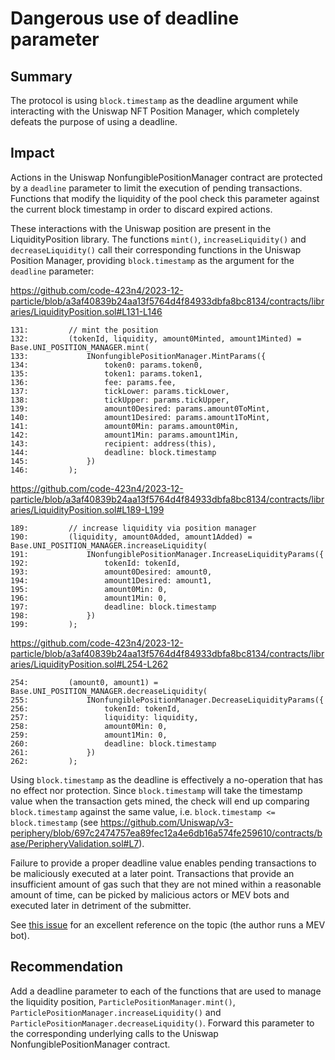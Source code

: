 # Dangerous use of deadline parameter

## Summary

The protocol is using `block.timestamp` as the deadline argument while interacting with the Uniswap NFT Position Manager, which completely defeats the purpose of using a deadline.

## Impact

Actions in the Uniswap NonfungiblePositionManager contract are protected by a `deadline` parameter to limit the execution of pending transactions. Functions that modify the liquidity of the pool check this parameter against the current block timestamp in order to discard expired actions.

These interactions with the Uniswap position are present in the LiquidityPosition library. The functions `mint()`, `increaseLiquidity()` and `decreaseLiquidity()` call their corresponding functions in the Uniswap Position Manager, providing `block.timestamp` as the argument for the `deadline` parameter:

https://github.com/code-423n4/2023-12-particle/blob/a3af40839b24aa13f5764d4f84933dbfa8bc8134/contracts/libraries/LiquidityPosition.sol#L131-L146

```solidity
131:         // mint the position
132:         (tokenId, liquidity, amount0Minted, amount1Minted) = Base.UNI_POSITION_MANAGER.mint(
133:             INonfungiblePositionManager.MintParams({
134:                 token0: params.token0,
135:                 token1: params.token1,
136:                 fee: params.fee,
137:                 tickLower: params.tickLower,
138:                 tickUpper: params.tickUpper,
139:                 amount0Desired: params.amount0ToMint,
140:                 amount1Desired: params.amount1ToMint,
141:                 amount0Min: params.amount0Min,
142:                 amount1Min: params.amount1Min,
143:                 recipient: address(this),
144:                 deadline: block.timestamp
145:             })
146:         );
```

https://github.com/code-423n4/2023-12-particle/blob/a3af40839b24aa13f5764d4f84933dbfa8bc8134/contracts/libraries/LiquidityPosition.sol#L189-L199

```solidity
189:         // increase liquidity via position manager
190:         (liquidity, amount0Added, amount1Added) = Base.UNI_POSITION_MANAGER.increaseLiquidity(
191:             INonfungiblePositionManager.IncreaseLiquidityParams({
192:                 tokenId: tokenId,
193:                 amount0Desired: amount0,
194:                 amount1Desired: amount1,
195:                 amount0Min: 0,
196:                 amount1Min: 0,
197:                 deadline: block.timestamp
198:             })
199:         );
```

https://github.com/code-423n4/2023-12-particle/blob/a3af40839b24aa13f5764d4f84933dbfa8bc8134/contracts/libraries/LiquidityPosition.sol#L254-L262

```solidity
254:         (amount0, amount1) = Base.UNI_POSITION_MANAGER.decreaseLiquidity(
255:             INonfungiblePositionManager.DecreaseLiquidityParams({
256:                 tokenId: tokenId,
257:                 liquidity: liquidity,
258:                 amount0Min: 0,
259:                 amount1Min: 0,
260:                 deadline: block.timestamp
261:             })
262:         );
```

Using `block.timestamp` as the deadline is effectively a no-operation that has no effect nor protection. Since `block.timestamp` will take the timestamp value when the transaction gets mined, the check will end up comparing `block.timestamp` against the same value, i.e. `block.timestamp <= block.timestamp` (see https://github.com/Uniswap/v3-periphery/blob/697c2474757ea89fec12a4e6db16a574fe259610/contracts/base/PeripheryValidation.sol#L7).

Failure to provide a proper deadline value enables pending transactions to be maliciously executed at a later point. Transactions that provide an insufficient amount of gas such that they are not mined within a reasonable amount of time, can be picked by malicious actors or MEV bots and executed later in detriment of the submitter. 

See [this issue](https://github.com/code-423n4/2022-12-backed-findings/issues/64) for an excellent reference on the topic (the author runs a MEV bot).

## Recommendation

Add a deadline parameter to each of the functions that are used to manage the liquidity position, `ParticlePositionManager.mint()`, `ParticlePositionManager.increaseLiquidity()` and `ParticlePositionManager.decreaseLiquidity()`. Forward this parameter to the corresponding underlying calls to the Uniswap NonfungiblePositionManager contract.
